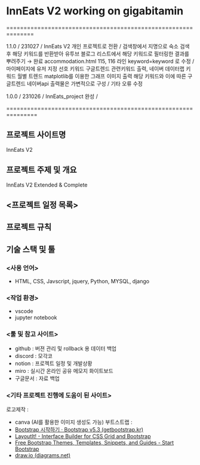 # InnEats V2 working on gigabitamin




==============================================================





1.1.0 / 231027 / InnEats V2 개인 프로젝트로 전환 /
검색창에서 지명으로 숙소 검색후 해당 키워드를 반환받아 유투브 블로그 리스트에서 해당 키워드로 필터링한 결과를 뿌려주기 → 완료
accommodation.html 115, 116 라인 keyword=keyword 로 수정 /
마이페이지에 유저 지정 선호 키워드 구글트렌드 관련키워드 출력, 네이버 데이터랩 키워드 월별 트렌드 matplotlib를 이용한 그래프 이미지 출력
해당 키워드와 이에 따른 구글트렌드 네이버api 출력물은 가변적으로 구성 / 
기타 오류 수정


1.0.0 / 231026 / InnEats_project 완성 /

===============================================================

## 프로젝트 사이트명
InnEats V2

## 프로젝트 주제 및 개요
InnEats V2 Extended & Complete













## <프로젝트 일정 목록>


## 프로젝트 규칙

## 기술 스택 및 툴

### <사용 언어>

- HTML, CSS, Javscript, jquery, Python, MYSQL, django

### <작업 환경>

- vscode
- jupyter notebook

### <툴 및 참고 사이트>

- github : 버젼 관리 및 rollback 용 데이터 백업
- discord : 모각코 
- notion : 프로젝트 일정 및 개발상황
- miro : 실시간 온라인 공유 메모지 화이트보드
- 구글문서 : 자료 백업


### <기타 프로젝트 진행에 도움이 된 사이트>

로고제작 : 
- canva (AI를 활용한 이미지 생성도 가능)
부트스트랩 : 
- [Bootstrap 시작하기 · Bootstrap v5.3 (getbootstrap.kr)](https://getbootstrap.kr/docs/5.3/getting-started/introduction/)
- [LayoutIt! - Interface Builder for CSS Grid and Bootstrap](https://www.layoutit.com/)
- [Free Bootstrap Themes, Templates, Snippets, and Guides - Start Bootstrap](https://startbootstrap.com/)
- [draw.io (diagrams.net)](https://app.diagrams.net/)
